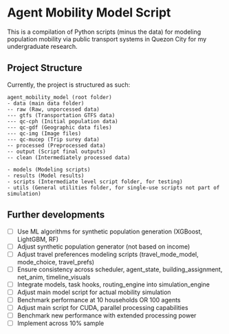 # **Agent Mobility Model Script**
This is a compilation of Python scripts (minus the data) for modeling population mobility via public transport systems in Quezon City for my undergraduate research.

## Project Structure
Currently, the project is structured as such:
```
agent_mobility_model (root folder)
- data (main data folder)
-- raw (Raw, unporcessed data)
--- gtfs (Transportation GTFS data)
--- qc-cph (Initial population data)
--- qc-gdf (Geographic data files)
--- qc-img (Image files)
--- qc-mucep (Trip surey data)
-- processed (Preprocessed data)
-- output (Script final outputs)
-- clean (Intermediately processed data)

- models (Modeling scripts)
- results (Model results)
- scripts (Intermediate level script folder, for testing)
- utils (General utilities folder, for single-use scripts not part of simulation)
```

## Further developments
- [ ] Use ML algorithms for synthetic population generation (XGBoost, LightGBM, RF)
- [ ] Adjust synthetic population generator (not based on income)
- [ ] Adjust travel preferences modeling scripts (travel_mode_model, mode_choice, travel_prefs)
- [ ] Ensure consistency across scheduler, agent_state, building_assignment, net_anim, timeline_visuals
- [ ] Integrate models, task hooks, routing_engine into simulation_engine
- [ ] Adjust main model script for actual mobility simulation
- [ ] Benchmark performance at 10 households OR 100 agents
- [ ] Adjust main script for CUDA, parallel processing capabilities
- [ ] Benchmark new performance with extended processing power
- [ ] Implement across 10% sample
